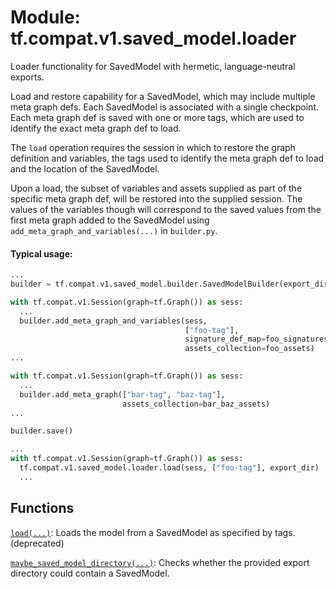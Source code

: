 <div itemscope itemtype="http://developers.google.com/ReferenceObject">
<meta itemprop="name" content="tf.compat.v1.saved_model.loader" />
<meta itemprop="path" content="Stable" />
</div>

# Module: tf.compat.v1.saved_model.loader

Loader functionality for SavedModel with hermetic, language-neutral exports.

<!-- Placeholder for "Used in" -->

Load and restore capability for a SavedModel, which may include multiple meta
graph defs. Each SavedModel is associated with a single checkpoint. Each meta
graph def is saved with one or more tags, which are used to identify the exact
meta graph def to load.

The `load` operation requires the session in which to restore the graph
definition and variables, the tags used to identify the meta graph def to
load and the location of the SavedModel.

Upon a load, the subset of variables and assets supplied as part of the specific
meta graph def, will be restored into the supplied session. The values of the
variables though will correspond to the saved values from the first meta graph
added to the SavedModel using `add_meta_graph_and_variables(...)` in
`builder.py`.

#### Typical usage:



```python
...
builder = tf.compat.v1.saved_model.builder.SavedModelBuilder(export_dir)

with tf.compat.v1.Session(graph=tf.Graph()) as sess:
  ...
  builder.add_meta_graph_and_variables(sess,
                                       ["foo-tag"],
                                       signature_def_map=foo_signatures,
                                       assets_collection=foo_assets)
...

with tf.compat.v1.Session(graph=tf.Graph()) as sess:
  ...
  builder.add_meta_graph(["bar-tag", "baz-tag"],
                         assets_collection=bar_baz_assets)
...

builder.save()

...
with tf.compat.v1.Session(graph=tf.Graph()) as sess:
  tf.compat.v1.saved_model.loader.load(sess, ["foo-tag"], export_dir)
  ...

```

## Functions

[`load(...)`](../../../../tf/compat/v1/saved_model/load.md): Loads the model from a SavedModel as specified by tags. (deprecated)

[`maybe_saved_model_directory(...)`](../../../../tf/compat/v1/saved_model/contains_saved_model.md): Checks whether the provided export directory could contain a SavedModel.

